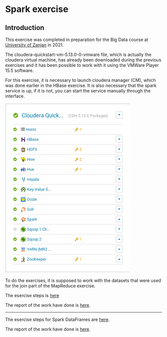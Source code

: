 # Spark exercise

## Introduction
This exercise was completed in preparation for the Big Data course at [University of Zanjan](https://www.znu.ac.ir/en) in 2021.

The cloudera-quickstart-vm-5.13.0-0-vmware file, which is actually the cloudera virtual machine, has already been downloaded during the previous exercises and it has been possible to work with it using the VMWare Player 15.5 software.

For this exercise, it is necessary to launch cloudera manager (CM), which was done earlier in the HBase exercise. It is also necessary that the spark service is up, if it is not, you can start the service manually through the interface.

![](images/01.png)


To do the exercises, it is supposed to work with the datasets that were used for the join part of the MapReduce exercise.

The esercise steps is [here](LabPractice5_Spark.pdf)

The report of the work have done is [here](Spark-report.pdf).

------

The esercise steps for Spark DataFrames are [here](LabPractice6_Spark_DataFrames.pdf).


The report of the work have done is [here](Spark_DF-report.pdf).




